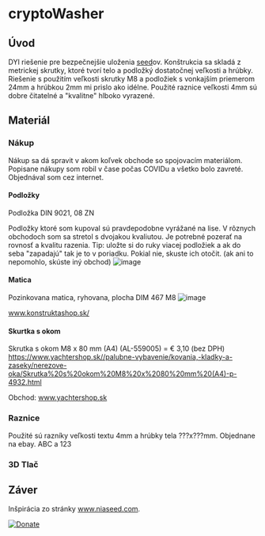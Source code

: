 # cryptoWasher

## Úvod
DYI riešenie pre bezpečnejšie uloženia [seed](https://github.com/bitcoin/bips/blob/master/bip-0039/english.txt)ov. Konštrukcia sa skladá z metrickej skrutky, ktoré tvorí telo a podložký dostatočnej veľkosti a hrúbky.
Riešenie s použitím veľkosti skrutky M8 a podložiek s vonkajším priemerom 24mm a hrúbkou 2mm mi prislo ako idélne. Použité raznice veľkosti 4mm sú dobre čitatelné a "kvalitne" hlboko vyrazené. 

## Materiál

### Nákup
Nákup sa dá spravit v akom koľvek obchode so spojovacím materiálom. Popisane nákupy som robil v čase počas COVIDu a všetko bolo zavreté. Objednával som cez internet.

#### Podložky
Podložka DIN 9021, 08 ZN 

Podložky ktoré som kupoval sú pravdepodobne vyrážané na lise. V rôznych obchodoch som sa stretol s dvojakou kvaliutou. Je potrebné pozerať na rovnosť a kvalitu razenia.
Tip: uložte si do ruky viacej podložiek a ak do seba "zapadajú" tak je to v poriadku. Pokial nie, skuste ich otočit. (ak ani to nepomohlo, skúste iný obchod)
![image](https://user-images.githubusercontent.com/9383206/117585333-26001780-b112-11eb-97cd-d433ca3ff9e7.png)


#### Matica
Pozinkovana matica, ryhovana, plocha DIM 467 M8
![image](https://www.konstruktashop.sk/_files/200000536-07fb507fb7/DV005-ppic_din_467_edelstahl_0.jpg)

www.konstruktashop.sk/


#### Skurtka s okom
Skrutka s okom M8 x 80 mm (A4) (AL-559005) = € 3,10 (bez DPH)
https://www.yachtershop.sk//palubne-vybavenie/kovania,-kladky-a-zaseky/nerezove-oka/Skrutka%20s%20okom%20M8%20x%2080%20mm%20(A4)-p-4932.html

Obchod: www.yachtershop.sk

### Raznice ###
Použité sú razníky veľkosti textu 4mm a hrúbky tela ???x???mm. Objednane na ebay. ABC a 123

### 3D Tlač

## Záver
Inšpirácia zo stránky www.niaseed.com.

[![Donate](https://img.shields.io/badge/donate-Coffee-yellow.svg)](https://)

